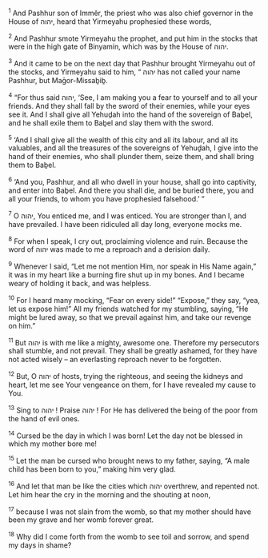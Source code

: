 <sup>1</sup> And Pashhur son of Immĕr, the priest who was also chief governor in the House of יהוה, heard that Yirmeyahu prophesied these words,

<sup>2</sup> And Pashhur smote Yirmeyahu the prophet, and put him in the stocks that were in the high gate of Binyamin, which was by the House of יהוה.

<sup>3</sup> And it came to be on the next day that Pashhur brought Yirmeyahu out of the stocks, and Yirmeyahu said to him, “ יהוה has not called your name Pashhur, but Maḡor-Missaḇiḇ.

<sup>4</sup> “For thus said יהוה, ‘See, I am making you a fear to yourself and to all your friends. And they shall fall by the sword of their enemies, while your eyes see it. And I shall give all Yehuḏah into the hand of the sovereign of Baḇel, and he shall exile them to Baḇel and slay them with the sword.

<sup>5</sup> ‘And I shall give all the wealth of this city and all its labour, and all its valuables, and all the treasures of the sovereigns of Yehuḏah, I give into the hand of their enemies, who shall plunder them, seize them, and shall bring them to Baḇel.

<sup>6</sup> ‘And you, Pashhur, and all who dwell in your house, shall go into captivity, and enter into Baḇel. And there you shall die, and be buried there, you and all your friends, to whom you have prophesied falsehood.’ ”

<sup>7</sup> O יהוה, You enticed me, and I was enticed. You are stronger than I, and have prevailed. I have been ridiculed all day long, everyone mocks me.

<sup>8</sup> For when I speak, I cry out, proclaiming violence and ruin. Because the word of יהוה was made to me a reproach and a derision daily.

<sup>9</sup> Whenever I said, “Let me not mention Him, nor speak in His Name again,” it was in my heart like a burning fire shut up in my bones. And I became weary of holding it back, and was helpless.

<sup>10</sup> For I heard many mocking, “Fear on every side!” “Expose,” they say, “yea, let us expose him!” All my friends watched for my stumbling, saying, “He might be lured away, so that we prevail against him, and take our revenge on him.”

<sup>11</sup> But יהוה is with me like a mighty, awesome one. Therefore my persecutors shall stumble, and not prevail. They shall be greatly ashamed, for they have not acted wisely – an everlasting reproach never to be forgotten.

<sup>12</sup> But, O יהוה of hosts, trying the righteous, and seeing the kidneys and heart, let me see Your vengeance on them, for I have revealed my cause to You.

<sup>13</sup> Sing to יהוה ! Praise יהוה ! For He has delivered the being of the poor from the hand of evil ones.

<sup>14</sup> Cursed be the day in which I was born! Let the day not be blessed in which my mother bore me!

<sup>15</sup> Let the man be cursed who brought news to my father, saying, “A male child has been born to you,” making him very glad.

<sup>16</sup> And let that man be like the cities which יהוה overthrew, and repented not. Let him hear the cry in the morning and the shouting at noon,

<sup>17</sup> because I was not slain from the womb, so that my mother should have been my grave and her womb forever great.

<sup>18</sup> Why did I come forth from the womb to see toil and sorrow, and spend my days in shame?


